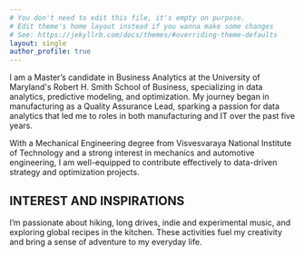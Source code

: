 ```yaml
---
# You don't need to edit this file, it's empty on purpose.
# Edit theme's home layout instead if you wanna make some changes
# See: https://jekyllrb.com/docs/themes/#overriding-theme-defaults
layout: single
author_profile: true
---
```



I am a Master’s candidate in Business Analytics at the University of Maryland's Robert H. Smith School of Business, specializing in data analytics, predictive modeling, and optimization. My journey began in manufacturing as a Quality Assurance Lead, sparking a passion for data analytics that led me to roles in both manufacturing and IT over the past five years.

With a Mechanical Engineering degree from Visvesvaraya National Institute of Technology and a strong interest in mechanics and automotive engineering, I am well-equipped to contribute effectively to data-driven strategy and optimization projects.


## INTEREST AND INSPIRATIONS
I’m passionate about hiking, long drives, indie and experimental music, and exploring global recipes in the kitchen. These activities fuel my creativity and bring a sense of adventure to my everyday life.


